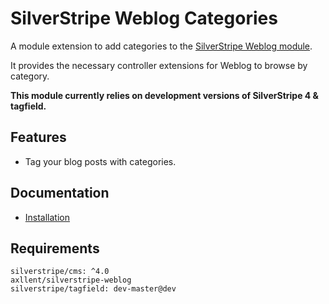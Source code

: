 # SilverStripe Weblog Categories

A module extension to add categories to the [SilverStripe Weblog module](https://github.com/axllent/silverstripe-weblog).

It provides the necessary controller extensions for Weblog to browse by category.

**This module currently relies on development versions of SilverStripe 4 & tagfield.**


## Features

- Tag your blog posts with categories.


## Documentation

- [Installation](docs/en/Installation.md)


## Requirements

```
silverstripe/cms: ^4.0
axllent/silverstripe-weblog
silverstripe/tagfield: dev-master@dev
```
